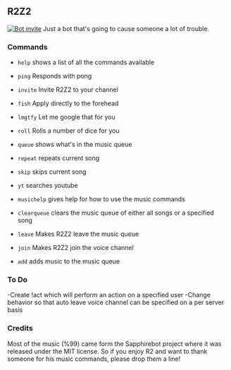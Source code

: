 ## R2Z2
[![Bot invite](https://img.shields.io/badge/bot-invite-333399.svg)](https://discordapp.com/oauth2/authorize?&client_id=318881706234871809&scope=bot&permissions=66321471)
Just a bot that's going to cause someone a lot of trouble. 

### Commands

  * `help` shows a list of all the commands available

  * `ping` Responds with pong

  * `invite` Invite R2Z2 to your channel

  * `fish` Apply directly to the forehead

  * `lmgtfy` Let me google that for you

  * `roll` Rolls a number of dice for you

  * `queue` shows what's in the music queue

  * `repeat` repeats current song

  * `skip` skips current song

  * `yt` searches youtube

  * `musichelp` gives help for how to use the music commands

  * `clearqueue` clears the music queue of either all songs or a specified song

  * `leave` Makes R2Z2 leave the music queue

  * `join` Makes R2Z2 join the voice channel

  * `add` adds music to the music queue

### To Do
-Create !act which will perform an action on a specified user
-Change behavior so that auto leave voice channel can be specified on a per server basis

### Credits
Most of the music (%99) came form the Sapphirebot project where it was released under the MIT license. So if you enjoy R2 and want to thank someone for his music commands, please drop them a line!
